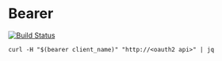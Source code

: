 # Bearer

[![Build Status](https://travis-ci.org/mardiros/bearer.svg?branch=master)](https://travis-ci.org/mardiros/bearer)


```
curl -H "$(bearer client_name)" "http://<oauth2 api>" | jq
```
